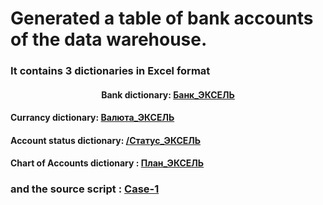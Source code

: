 <h1> Generated a table of bank
accounts of the data warehouse.</h1>

<h3>It contains 3 dictionaries in Excel format </h3>
<h4  align="center">
  Bank dictionary: <a href="https://github.com/Nident/DWH-projects/blob/main/case_1/Банк_ЭКСЕЛЬ.xlsx">Банк_ЭКСЕЛЬ</a>
</h4>

<h4>
  Currancy dictionary: <a href="https://github.com/Nident/DWH-projects/blob/main/case_1/Валюта_ЭКСЕЛЬ.xlsx">Валюта_ЭКСЕЛЬ</a>
</h4>

<h4>
   Account status dictionary:  <a href="https://github.com/Nident/DWH-projects/blob/main/case_1/Статус_ЭКСЕЛЬ.xlsx">/Статус_ЭКСЕЛЬ</a>
</h4>

<h4>
  Chart of Accounts dictionary :  <a href="https://github.com/Nident/DWH-projects/blob/main/case_1/План_ЭКСЕЛЬ.xlsx">План_ЭКСЕЛЬ</a> 
</h4>


<h3> and the source script : 
  <a href=" https://github.com/Nident/DWH-projects/blob/main/case_1/Case_1_creating.sql">Case-1</a> 
 <h3> 
